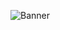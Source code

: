 ![Banner](https://cdn.discordapp.com/attachments/482104200629846026/1009993096454475786/ezgif-2-51758586da.gif)
